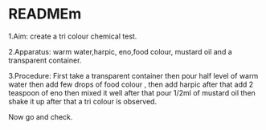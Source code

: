 # READMEm


1.Aim: create a tri colour chemical test.


2.Apparatus: warm water,harpic, eno,food colour, mustard oil and a transparent container.



3.Procedure:
First take a transparent container then pour half level of warm water then add few drops of food colour , then add harpic after that add 2 teaspoon of eno then mixed it well after that pour 1/2ml of mustard oil then shake it up after that a tri colour is observed.


Now go and check.
